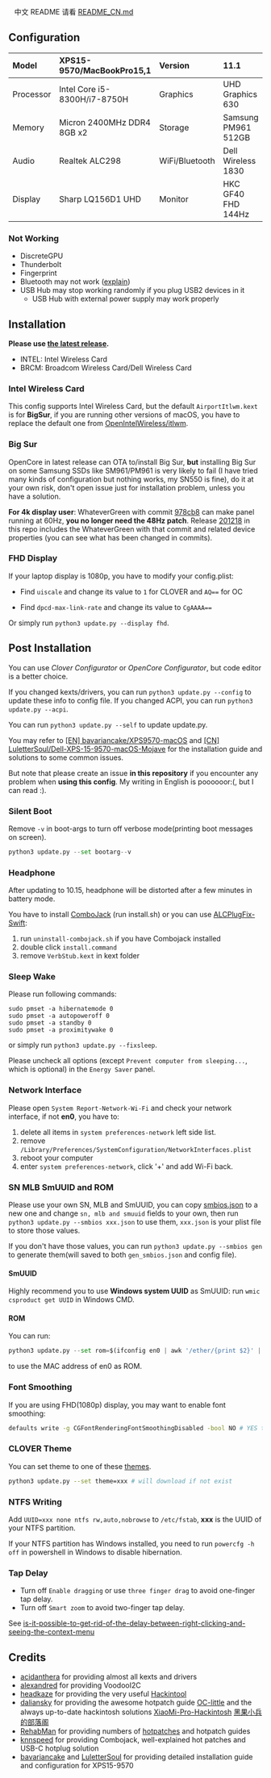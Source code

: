    中文 README 请看 [README_CN.md](README_CN.md)

## Configuration

| Model     | XPS15-9570/MacBookPro15,1    | Version        | 11.1                |
| :-------- | :--------------------------- | :------------- | :------------------ |
| Processor | Intel Core i5-8300H/i7-8750H | Graphics       | UHD Graphics 630    |
| Memory    | Micron 2400MHz DDR4 8GB x2   | Storage        | Samsung PM961 512GB |
| Audio     | Realtek ALC298               | WiFi/Bluetooth | Dell Wireless 1830  |
| Display   | Sharp LQ156D1 UHD            | Monitor        | HKC GF40 FHD 144Hz  |

### Not Working

- DiscreteGPU
- Thunderbolt
- Fingerprint
- Bluetooth may not work ([explain](https://github.com/xxxzc/xps15-9570-macos/issues/26))
- USB Hub may stop working randomly if you plug USB2 devices in it
  - USB Hub with external power supply may work properly

## Installation

**Please use [the latest release](https://github.com/xxxzc/xps15-9570-macos/releases/latest).** 

- INTEL: Intel Wireless Card
- BRCM: Broadcom Wireless Card/Dell Wireless Card

### Intel Wireless Card

This config supports Intel Wireless Card, but the default `AirportItlwm.kext` is for **BigSur**, if you are running other versions of macOS, you have to replace the default one from [OpenIntelWireless/itlwm](https://github.com/OpenIntelWireless/itlwm/releases).

### Big Sur

OpenCore in latest release can OTA to/install Big Sur, **but** installing Big Sur on some Samsung SSDs like SM961/PM961 is very likely to fail (I have tried many kinds of configuration but nothing works, my SN550 is fine), do it at your own risk, don't open issue just for installation problem, unless you have a solution.

**For 4k display user**: WhateverGreen with commit [978cb8](https://github.com/acidanthera/WhateverGreen/commit/978cb8c7a744ac189074225fd8eb2f16feb5a4c0) can make panel running at 60Hz, **you no longer need the 48Hz patch**. Release [201218](https://github.com/xxxzc/xps15-9570-macos/releases/tag/201218) in this repo includes the WhateverGreen with that commit and related device properties (you can see what has been changed in commits).

### FHD Display

If your laptop display is 1080p, you have to modify your config.plist:

- Find `uiscale` and change its value to `1`  for CLOVER and `AQ==` for OC

- Find `dpcd-max-link-rate` and change its value to `CgAAAA==`

Or simply run `python3 update.py --display fhd`.

## Post Installation

You can use *Clover Configurator* or *OpenCore Configurator*, but code editor is a better choice.

If you changed kexts/drivers, you can run `python3 update.py --config` to update these info to config file. If you changed ACPI, you can run `python3 update.py --acpi`.

You can run `python3 update.py --self` to update update.py.

You may refer to [[EN] bavariancake/XPS9570-macOS](https://github.com/bavariancake/XPS9570-macOS) and [[CN] LuletterSoul/Dell-XPS-15-9570-macOS-Mojave](https://github.com/LuletterSoul/Dell-XPS-15-9570-macOS-Mojave) for the installation guide and solutions to some common issues.

But note that please create an issue **in this repository** if you encounter any problem when **using this config**. My writing in English is poooooor:(, but I can read :).

### Silent Boot

Remove `-v` in boot-args to turn off verbose mode(printing boot messages on screen).

```python
python3 update.py --set bootarg--v
```

### Headphone

After updating to 10.15, headphone will be distorted after a few minutes in battery mode. 

You have to install [ComboJack](https://github.com/hackintosh-stuff/ComboJack/tree/master/ComboJack_Installer) (run install.sh) or you can use [ALCPlugFix-Swift](https://github.com/xxxzc/ALCPlugFix-Swift/releases/tag/v1.0):

1. run `uninstall-combojack.sh` if you have Combojack installed
2. double click `install.command`
3. remove `VerbStub.kext` in kext folder

### Sleep Wake

Please run following commands:

```shell
sudo pmset -a hibernatemode 0
sudo pmset -a autopoweroff 0
sudo pmset -a standby 0
sudo pmset -a proximitywake 0
```

 or simply run `python3 update.py --fixsleep`.

Please uncheck all options (except `Prevent computer from sleeping...`, which is optional) in the `Energy Saver` panel.

### Network Interface

Please open `System Report-Network-Wi-Fi` and check your network interface, if not **en0**, you have to:

1. delete all items in `system preferences-network` left side list.
2. remove `/Library/Preferences/SystemConfiguration/NetworkInterfaces.plist`
3. reboot your computer
4. enter `system preferences-network`, click '+' and add Wi-Fi back.

### SN MLB SmUUID and ROM

Please use your own SN, MLB and SmUUID, you can copy [smbios.json](./sample_smbios.json) to a new one and change `sn, mlb and smuuid` fields to your own, then run `python3 update.py --smbios xxx.json` to use them, `xxx.json` is your plist file to store those values. 

If you don't have those values, you can run `python3 update.py --smbios gen` to generate them(will saved to both `gen_smbios.json` and config file).

#### SmUUID

Highly recommend you to use  **Windows system UUID** as SmUUID: run  `wmic csproduct get UUID` in Windows CMD.

#### ROM

You can run:

````python
python3 update.py --set rom=$(ifconfig en0 | awk '/ether/{print $2}' | sed -e 's/\://g')
````

to use the MAC address of en0 as ROM.

### Font Smoothing

If you are using FHD(1080p) display, you may want to enable font smoothing:

```sh
defaults write -g CGFontRenderingFontSmoothingDisabled -bool NO # YES to disable
```

### CLOVER Theme

You can set theme to one of these [themes](https://sourceforge.net/p/cloverefiboot/themes/ci/master/tree/themes/).

```sh
python3 update.py --set theme=xxx # will download if not exist
```

### NTFS Writing

Add `UUID=xxx none ntfs rw,auto,nobrowse` to `/etc/fstab`, **xxx** is the UUID of your NTFS partition. 

If your NTFS partition has Windows installed, you need to run `powercfg -h off`  in powershell in Windows to disable hibernation.

### Tap Delay

- Turn off `Enable dragging` or use `three finger drag` to avoid one-finger tap delay.
- Turn off `Smart zoom` to avoid two-finger tap delay.

See [is-it-possible-to-get-rid-of-the-delay-between-right-clicking-and-seeing-the-context-menu](https://apple.stackexchange.com/a/218181)

## Credits

- [acidanthera](https://github.com/acidanthera) for providing almost all kexts and drivers
- [alexandred](https://github.com/alexandred) for providing VoodooI2C
- [headkaze](https://github.com/headkaze) for providing the very useful [Hackintool](https://www.tonymacx86.com/threads/release-hackintool-v2-8-6.254559/)
- [daliansky](https://github.com/daliansky) for providing the awesome hotpatch guide [OC-little](https://github.com/daliansky/OC-little/) and the always up-to-date hackintosh solutions [XiaoMi-Pro-Hackintosh](https://github.com/daliansky/XiaoMi-Pro-Hackintosh) [黑果小兵的部落阁](https://blog.daliansky.net/)
- [RehabMan](https://github.com/RehabMan) for providing numbers of [hotpatches](https://github.com/RehabMan/OS-X-Clover-Laptop-Config/tree/master/hotpatch) and hotpatch guides
- [knnspeed](https://www.tonymacx86.com/threads/guide-dell-xps-15-9560-4k-touch-1tb-ssd-32gb-ram-100-adobergb.224486) for providing Combojack, well-explained hot patches and USB-C hotplug solution
- [bavariancake](https://github.com/bavariancake/XPS9570-macOS) and [LuletterSoul](https://github.com/LuletterSoul/Dell-XPS-15-9570-macOS-Mojave) for providing detailed installation guide and configuration for XPS15-9570